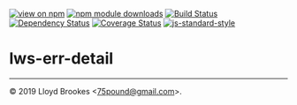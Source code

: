 [![view on npm](https://img.shields.io/npm/v/lws-err-detail.svg)](https://www.npmjs.org/package/lws-err-detail)
[![npm module downloads](https://img.shields.io/npm/dt/lws-err-detail.svg)](https://www.npmjs.org/package/lws-err-detail)
[![Build Status](https://travis-ci.org/lwsjs/err-detail.svg?branch=master)](https://travis-ci.org/lwsjs/err-detail)
[![Dependency Status](https://badgen.net/david/dep/lwsjs/err-detail)](https://david-dm.org/lwsjs/err-detail)
[![Coverage Status](https://coveralls.io/repos/github/lwsjs/err-detail/badge.svg)](https://coveralls.io/github/lwsjs/err-detail)
[![js-standard-style](https://img.shields.io/badge/code%20style-standard-brightgreen.svg)](https://github.com/feross/standard)

# lws-err-detail

* * *

&copy; 2019 Lloyd Brookes \<75pound@gmail.com\>.
